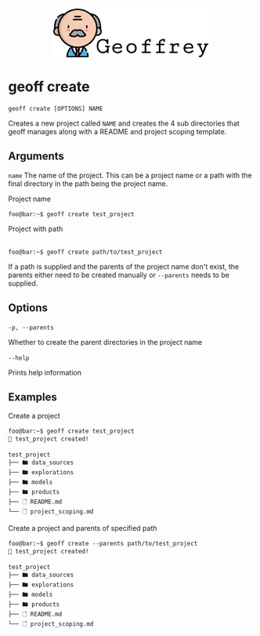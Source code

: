 <p align="center">
    <img src="../static/images/geoffrey-logo.png" class="logo">
</p>

# geoff create

```shell
geoff create [OPTIONS] NAME
```

Creates a new project called `NAME` and creates the 4 sub directories that geoff manages along with a README and project scoping template.

## Arguments

`name`
The name of the project. This can be a project name or a path with the final directory in the path being the project name.

Project name

```shell
foo@bar:~$ geoff create test_project
```

Project with path

```shell

foo@bar:~$ geoff create path/to/test_project
```

If a path is supplied and the parents of the project name don't exist, the parents either need to be created manually or `--parents` needs to be supplied.

## Options

`-p, --parents`

Whether to create the parent directories in the project name

`--help`

Prints help information

## Examples

Create a project

```shell
foo@bar:~$ geoff create test_project
🚀 test_project created!

test_project
├── 🖿 data_sources
├── 🖿 explorations
├── 🖿 models
├── 🖿 products
├── 🗋 README.md
└── 🗋 project_scoping.md
```

Create a project and parents of specified path

```shell
foo@bar:~$ geoff create --parents path/to/test_project
🚀 test_project created!

test_project
├── 🖿 data_sources
├── 🖿 explorations
├── 🖿 models
├── 🖿 products
├── 🗋 README.md
└── 🗋 project_scoping.md
```
